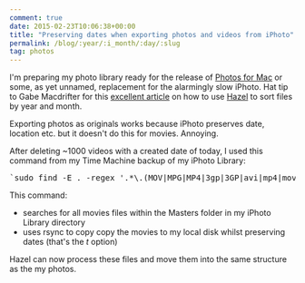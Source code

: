 ```yaml
---
comment: true
date: 2015-02-23T10:06:38+00:00
title: "Preserving dates when exporting photos and videos from iPhoto"
permalink: /blog/:year/:i_month/:day/:slug
tag: photos
---
```

<p>I'm preparing my photo library ready for the release of <a href="https://www.apple.com/osx/photos-preview/">Photos for Mac</a> or some, as yet unnamed, replacement for the alarmingly slow iPhoto. Hat tip to Gabe Macdrifter for this <a href="http://www.macdrifter.com/2015/02/maintenance-and-being-prepared-for-the-mess-of-photo-services.html">excellent article</a> on how to use <a href="http://www.noodlesoft.com/hazel.php">Hazel</a> to sort files by year and month.</p>

<p>Exporting photos as originals works because iPhoto preserves date, location etc. but it doesn't do this for movies. Annoying.</p>

<p>After deleting ~1000 videos with a created date of today, I used this command from my Time Machine backup of my iPhoto Library:</p>

<pre>`sudo find -E . -regex '.*\.(MOV|MPG|MP4|3gp|3GP|avi|mp4|mov|mpg)' -print0 | rsync -avt --files-from=- --from0 ./ /Users/myuser/Downloads/movies`</pre>

<p>This command:</p>

<ul>
<li>searches for all movies files within the Masters folder in my iPhoto Library directory</li>
<li>uses rsync to copy copy the movies to my local disk whilst preserving dates (that's the <em>t</em> option)</li>
</ul>

<p>Hazel can now process these files and move them into the same structure as the my photos.</p>
